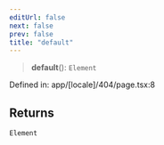```yaml
---
editUrl: false
next: false
prev: false
title: "default"
---
```


> **default**(): `Element`

Defined in: app/\[locale\]/404/page.tsx:8

## Returns

`Element`
